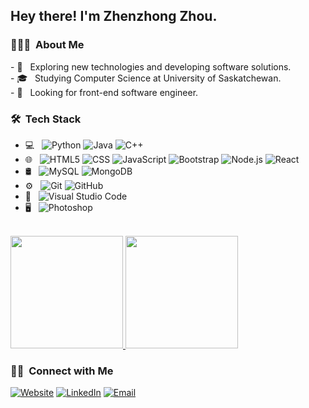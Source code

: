 <h2> Hey there! I'm Zhenzhong Zhou.</h2>

<h3> 👨🏻‍💻 &nbsp;About Me </h3>
- 🤔 &nbsp; Exploring new technologies and developing software solutions.<br/>
- 🎓 &nbsp; Studying Computer Science at University of Saskatchewan.<br/>
- 💼 &nbsp; Looking for front-end software engineer.<br/>

<h3> 🛠 &nbsp;Tech Stack</h3>

- 💻 &nbsp;
  ![Python](https://img.shields.io/badge/-Python-333333?style=flat&logo=python)
  ![Java](https://img.shields.io/badge/-Java-333333?style=flat&logo=Java&logoColor=007396)
  ![C++](https://img.shields.io/badge/-Csharp-333333?style=flat&logo=C%2B%2B&logoColor=00599C)
- 🌐 &nbsp;
  ![HTML5](https://img.shields.io/badge/-HTML5-333333?style=flat&logo=HTML5)
  ![CSS](https://img.shields.io/badge/-CSS-333333?style=flat&logo=CSS3&logoColor=1572B6)
  ![JavaScript](https://img.shields.io/badge/-JavaScript-333333?style=flat&logo=javascript)
  ![Bootstrap](https://img.shields.io/badge/-Bootstrap-333333?style=flat&logo=bootstrap&logoColor=563D7C)
  ![Node.js](https://img.shields.io/badge/-Node.js-333333?style=flat&logo=node.js)
  ![React](https://img.shields.io/badge/-React-333333?style=flat&logo=react)
- 🛢 &nbsp;
  ![MySQL](https://img.shields.io/badge/-MySQL-333333?style=flat&logo=mysql)
  ![MongoDB](https://img.shields.io/badge/-MongoDB-333333?style=flat&logo=mongodb)
- ⚙️ &nbsp;
  ![Git](https://img.shields.io/badge/-Git-333333?style=flat&logo=git)
  ![GitHub](https://img.shields.io/badge/-GitHub-333333?style=flat&logo=github)
- 🔧 &nbsp;
  ![Visual Studio Code](https://img.shields.io/badge/-Visual%20Studio%20Code-333333?style=flat&logo=visual-studio-code&logoColor=007ACC)
- 🖥 &nbsp;
  ![Photoshop](https://img.shields.io/badge/-Photoshop-333333?style=flat&logo=adobe-photoshop)

<br/>

<a href="https://github.com/Zhenzhong Zhou">
  <img height="180em" src="https://github-readme-stats.vercel.app/api?username=Zhenzhong-Zhou&theme=buefy&show_icons=true"  alt=""/>
  <img height="180em" src="https://github-readme-stats.vercel.app/api/top-langs/?username=Zhenzhong-Zhou&theme=buefy&layout=compact"  alt=""/>
</a>

<br/>

<h3> 🤝🏻 &nbsp;Connect with Me </h3>

<p>
  <a href="https://www.zhouzhenzhong.com/"><img alt="Website" src="https://img.shields.io/badge/Website-www.zhouzhenzhong.com-blue?style=flat-square&logo=google-chrome"></a>
  <a href="https://www.linkedin.com/in/zhenzhong-zhou/"><img alt="LinkedIn" src="https://img.shields.io/badge/LinkedIn-Zhenzhong Zhou-blue?style=flat-square&logo=linkedin"></a>
  <a href="mailto:zhenzhong001.zhou@gmail.com"><img alt="Email" src="https://img.shields.io/badge/Email-zhenzhong001.zhou@gmail.com-blue?style=flat-square&logo=gmail"></a>
</p>
